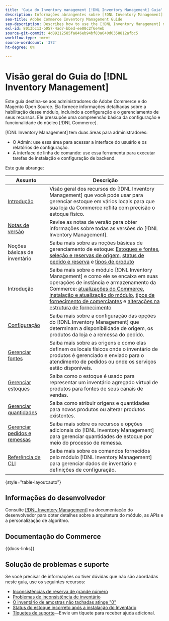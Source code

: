 ```yaml
---
title: 'Guia do Inventory management [!DNL Inventory Management] Guia'
description: Informações abrangentes sobre [!DNL Inventory Management] administradores do Adobe Commerce e do Magento Open Source, incluindo migração e configuração.
seo-title: Adobe Commerce Inventory Management Guide
seo-description: Describes how to use the [!DNL Inventory Management] module in Adobe Commerce or Magento Open Source.
exl-id: 8013bc13-b057-4ad7-bbed-ee00c2f6e4eb
source-git-commit: 4d89212585fa846eb94bf83a640d0358812afbc5
workflow-type: tm+mt
source-wordcount: '372'
ht-degree: 0%

---
```


# Visão geral do Guia do [!DNL Inventory Management]

Este guia destina-se aos administradores do Adobe Commerce e do Magento Open Source. Ela fornece informações detalhadas sobre a habilitação desse módulo, incluindo a configuração e o gerenciamento de seus recursos. Ele pressupõe uma compreensão básica da configuração e funcionalidade do núcleo [!DNL Commerce].

[!DNL Inventory Management] tem duas áreas para administradores:

- O Admin: use essa área para acessar a interface do usuário e os relatórios de configuração.
- A interface de linha de comando: use essa ferramenta para executar tarefas de instalação e configuração de backend.

Este guia abrange:

| Assunto | Descrição |
| ------- | ----------- |
| [Introdução](introduction.md) | Visão geral dos recursos do [!DNL Inventory Management] que você pode usar para gerenciar estoque em vários locais para que sua loja da Commerce reflita com precisão o estoque físico. |
| [Notas de versão](release-notes.md) | Revise as notas de versão para obter informações sobre todas as versões do [!DNL Inventory Management]. |
| Noções básicas de inventário | Saiba mais sobre as noções básicas de gerenciamento de estoque: [Estoques e fontes](sources-stocks.md), [seleção e reservas de origem](selection-reservations.md), [status de pedido e reserva](order-status.md) e [tipos de produto](product-types.md) |
| Introdução | Saiba mais sobre o módulo [!DNL Inventory Management] e como ele se encaixa em suas operações de instância e armazenamento da Commerce: [atualizações do Commerce](migrate.md), [instalação e atualização do módulo](install-update.md), [tipos de fornecimento de comerciantes](merchant-sourcing.md) e [alterações na estrutura de fornecimento](expand-restructure.md) |
| [Configuração](configuration.md) | Saiba mais sobre a configuração das opções do [!DNL Inventory Management] que determinam a disponibilidade de origem, os produtos da loja e a remessa do pedido. |
| [Gerenciar fontes](sources-manage.md) | Saiba mais sobre as origens e como elas definem os locais físicos onde o inventário de produtos é gerenciado e enviado para o atendimento de pedidos ou onde os serviços estão disponíveis. |
| [Gerenciar estoques](stocks-manage.md) | Saiba como o estoque é usado para representar um inventário agregado virtual de produtos para fontes de seus canais de vendas. |
| [Gerenciar quantidades](quantities-manage.md) | Saiba como atribuir origens e quantidades para novos produtos ou alterar produtos existentes. |
| [Gerenciar pedidos e remessas](shipments.md) | Saiba mais sobre os recursos e opções adicionais do [!DNL Inventory Management] para gerenciar quantidades de estoque por meio do processo de remessa. |
| [Referência de CLI](cli.md) | Saiba mais sobre os comandos fornecidos pelo módulo [!DNL Inventory Management] para gerenciar dados de inventário e definições de configuração. |

{style="table-layout:auto"}

## Informações do desenvolvedor

Consulte [[!DNL Inventory Management]](https://developer.adobe.com/commerce/webapi/rest/inventory/) na documentação do desenvolvedor para obter detalhes sobre a arquitetura do módulo, as APIs e a personalização de algoritmo.

## Documentação do Commerce

{{docs-links}}

## Solução de problemas e suporte

Se você precisar de informações ou tiver dúvidas que não são abordadas neste guia, use os seguintes recursos:

- [Inconsistências de reserva de grande número](https://experienceleague.adobe.com/docs/commerce-knowledge-base/kb/support-tools/patches/v1-0-8/mdva-30112-magento-patch-large-number-reservation-inconsistencies.html)
- [Problemas de inconsistência de inventário](https://experienceleague.adobe.com/docs/commerce-knowledge-base/kb/support-tools/patches/v1-0-14/mdva-33281-magento-patch-inventory-inconsistency-issues.html)
- [O inventário de amostras não tachadas atinge &quot;0&quot;](https://experienceleague.adobe.com/docs/commerce-knowledge-base/kb/support-tools/patches/v1-0-17/mdva-34850-swatches-not-strike-through-inventory-reaches-0.html)
- [Status do estoque incorreto após a instalação do Inventário](https://experienceleague.adobe.com/docs/commerce-knowledge-base/kb/troubleshooting/miscellaneous/stock-status-incorrect-after-magento-inventory-install.html)
- [Tíquetes de suporte](https://experienceleague.adobe.com/docs/commerce-knowledge-base/kb/help-center-guide/magento-help-center-user-guide.html#submit-ticket)—Envie um tíquete para receber ajuda adicional.
